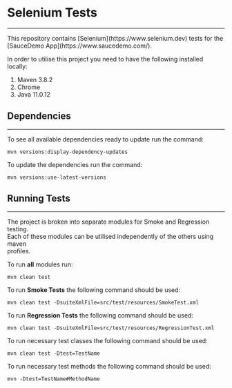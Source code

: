 # Selenium Tests

___

<p>This repository contains [Selenium](https://www.selenium.dev) tests for the [SauceDemo App](https://www.saucedemo.com/).</p>
<p>In order to utilise this project you need to have the following installed locally:</p>
<ol>
<li>Maven 3.8.2</li>
<li>Chrome</li>
<li>Java 11.0.12</li>
</ol>


## Dependencies

___


<p>To see all available dependencies ready to update run the command:</p>

`mvn versions:display-dependency-updates`

<p>To update the dependencies run the command:</p>

`mvn versions:use-latest-versions`

## Running Tests

___

<p>The project is broken into separate modules for Smoke and Regression testing.<br>
Each of these modules can be utilised independently of the others using maven<br>
profiles.</p>

<p>To run <strong>all</strong> modules run:</p>

`mvn clean test`

<p>To run <strong>Smoke Tests</strong> the following command should be used:</p>

`mvn clean test -DsuiteXmlFile=src/test/resources/SmokeTest.xml`

<p>To run <strong>Regression Tests</strong> the following command should be used:</p>

`mvn clean test -DsuiteXmlFile=src/test/resources/RegressionTest.xml`

<p>To run necessary test classes the following command should be used:</p>

`mvn clean test -Dtest=TestName`

<p>To run necessary test methods the following command should be used:</p>

`mvn -Dtest=TestName#MethodName`